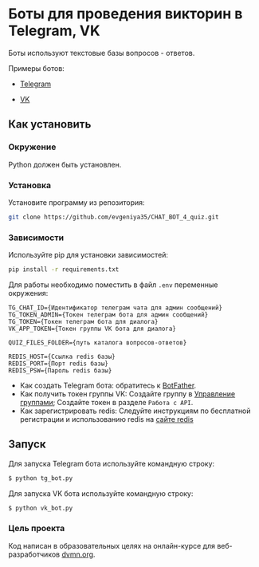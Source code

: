 # Боты для проведения викторин в Telegram, VK

Боты используют текстовые базы вопросов - ответов. 

Примеры ботов:

- [Telegram](https://t.me/JohnDvmnbot)

 - [VK](https://vk.com/im?sel=-212344406&v=)

 
## Как установить

### Окружение
Python должен быть установлен.

### Установка
Установите программу из репозитория:
```bash
git clone https://github.com/evgeniya35/CHAT_BOT_4_quiz.git

```

### Зависимости
Используйте pip для установки зависимостей:
```bash
pip install -r requirements.txt
```

Для работы необходимо поместить в файл `.env` переменные окружения:
```
TG_CHAT_ID={Идентификатор телеграм чата для админ сообщений}
TG_TOKEN_ADMIN={Токен телеграм бота для админ сообщений}
TG_TOKEN={Токен телеграм бота для диалога}
VK_APP_TOKEN={Токен группы VK бота для диалога}

QUIZ_FILES_FOLDER={путь каталога вопросов-ответов}

REDIS_HOST={Ссылка redis базы}
REDIS_PORT={Порт redis базы}
REDIS_PSW={Пароль redis базы}
```

- Как создать Telegram бота: обратитесь к [BotFather](https://telegram.me/BotFather).
- Как получить токен группы VK: Создайте группу в [Управление группами](https://vk.com/groups?tab=admin); Создайте токен в разделе `Работа с API`.
- Как зарегистрировать redis: Следуйте инструкциям по бесплатной регистрации и использованию redis на [сайте redis](https://redis.com/)

## Запуск

Для запуска Telegram бота используйте командную строку:
```bash
$ python tg_bot.py
```
Для запуска VK бота используйте командную строку:
```bash
$ python vk_bot.py
```

### Цель проекта

Код написан в образовательных целях на онлайн-курсе для веб-разработчиков [dvmn.org](https://dvmn.org/).